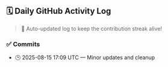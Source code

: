 ## 🗓️ Daily GitHub Activity Log

> 🤖 Auto-updated log to keep the contribution streak alive!

### ✅ Commits

- 🕒 2025-08-15 17:09 UTC — Minor updates and cleanup

